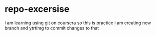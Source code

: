 # repo-excersise

i am learning using git on coursera so this is practice
i am creating new branch and ytrtimg to commit changes to that
